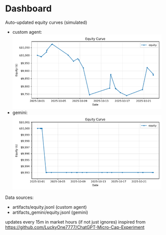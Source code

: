 # Dashboard

Auto-updated equity curves (simulated)

- custom agent: ![Equity Curve](artifacts/equity.png?v=27ab135)
- gemini: ![Equity Curve (Gemini)](artifacts_gemini/equity.png?v=27ab135)

Data sources:
- artifacts/equity.jsonl (custom agent)
- artifacts_gemini/equity.jsonl (gemini)

updates every 15m in market hours (if not just ignores)
inspired from https://github.com/LuckyOne7777/ChatGPT-Micro-Cap-Experiment